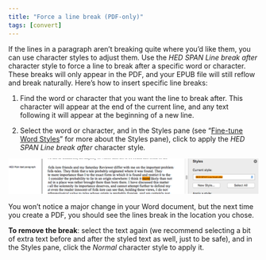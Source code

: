 ```yaml
---
title: "Force a line break (PDF-only)"
tags: [convert]
---
```

 
<html><body><section data-type="chapter" class="hsecchapter" data-hederis-type="hsecchapter" id="force-line-break" data-pi-attrs="id: force-line-break; data-tags: convert;" role="doc-chapter" data-tags="convert" data-author-name=" " data-book-title=" " title="Force a line break (PDF-only)"><p class="hblkp" data-hederis-type="hblkp" id="p8BqbXOhQ">If the lines in a paragraph aren&#8217;t breaking quite where you&#8217;d like them, you can use character styles to adjust them. Use the <em data-hederis-type="hspanem" id="pdaTseJAQ">HED SPAN Line break after</em> character style to force a line to break after a specific word or character. These breaks will only appear in the PDF, and your EPUB file will still reflow and break naturally. Here&#8217;s how to insert specific line breaks: </p><ol class="hwprnumlist" data-hederis-type="hwprnumlist" id="pXOxUC5I8"><li class="hblkoli" data-hederis-type="hblkoli" id="liIP7tY3Uv"><p class="hblkoli" data-hederis-type="hblklip" id="pICIByNIK">Find the word or character that you want the line to break after. This character will appear at the end of the current line, and any text following it will appear at the beginning of a new line.</p></li><li class="hblkoli" data-hederis-type="hblkoli" id="liRsyUhpqC"><p class="hblkoli" data-hederis-type="hblklip" id="pFsSN3EXq">Select the word or character, and in the Styles pane (see &#8220;<a href="{% link _docs/fine-tune-styles.md %}" class="hspana" data-hederis-type="hspana" id="pmTaPgHM5">Fine-tune Word Styles</a>&#8221; for more about the Styles pane), click to apply the <em class="hspanem" data-hederis-type="hspanem" id="pRml0f0uq">HED SPAN Line break after </em>character style<em class="hspanem" data-hederis-type="hspanem" id="pewdOC4vc">.</em></p></li></ol><img data-hederis-type="hblkimg" class="hblkimg" id="pCah2r5k9" src="/images/forcelinebr.png" data-img-src="/images/forcelinebr.png"/><p class="hblkp" data-hederis-type="hblkp" id="pgZKl4voW">You won&#8217;t notice a major change in your Word document, but the next time you create a PDF, you should see the lines break in the location you chose.</p><p class="hblkp" data-hederis-type="hblkp" id="pGxtareQV"><strong data-hederis-type="hspanstrong" id="pd83bm1DF">To remove the break</strong>: select the text again (we recommend selecting a bit of extra text before and after the styled text as well, just to be safe), and in the Styles pane, click the <em class="hspanem" data-hederis-type="hspanem" id="prG8IxwBI">Normal</em> character style to apply it.</p></section></body></html>
